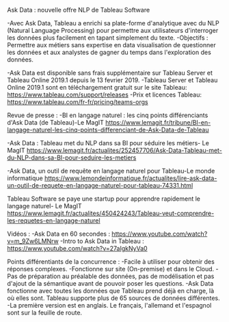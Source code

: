 Ask Data : nouvelle offre NLP de Tableau Software 

-Avec Ask Data, Tableau a enrichi sa plate-forme d'analytique avec du NLP (Natural Language Processing) 
pour permettre aux utilisateurs d'interroger les données plus facilement en tapant simplement du texte.
-Objectifs : Permettre aux métiers sans expertise en data visualisation de questionner les données 
et aux analystes de gagner du temps dans l'exploration des données. 

-Ask Data est disponible sans frais supplémentaire sur Tableau Server et Tableau Online 2019.1 depuis le 13 fevrier 2019. 
-Tableau Server et Tableau Online 2019.1 sont en téléchargement gratuit sur le site Tableau: https://www.tableau.com/support/releases
-Prix et licences Tableau: https://www.tableau.com/fr-fr/pricing/teams-orgs


Revue de presse : 
-BI en langage naturel : les cinq points différenciants d'Ask Data (de Tableau)-Le MagIT
https://www.lemagit.fr/tribune/BI-en-langage-naturel-les-cinq-points-differenciant-de-Ask-Data-de-Tableau

-Ask Data : Tableau met du NLP dans sa BI pour séduire les métiers- Le MagIT
https://www.lemagit.fr/actualites/252457706/Ask-Data-Tableau-met-du-NLP-dans-sa-BI-pour-seduire-les-metiers

-Ask Data, un outil de requête en langage naturel pour Tableau-Le monde informatique 
https://www.lemondeinformatique.fr/actualites/lire-ask-data-un-outil-de-requete-en-langage-naturel-pour-tableau-74331.html

Tableau Software se paye une startup pour apprendre rapidement le langage naturel- Le MagIT 
https://www.lemagit.fr/actualites/450424243/Tableau-veut-comprendre-les-requetes-en-langage-naturel

Vidéos : 
-Ask Data en 60 secondes : https://www.youtube.com/watch?v=m_9Zw6LMNrw 
-Intro to Ask Data in Tableau : https://www.youtube.com/watch?v=27aIgkNyVa0


Points différentiants de la concurrence : 
-Facile à utiliser pour obtenir des réponses complexes. 
-Fonctionne sur site (On-premise) et dans le Cloud. 
-Pas de préparation au préalable des données, pas de modélisation et pas d'ajout de la sémantique avant de pouvoir poser les questions. 
-Ask Data fonctionne avec toutes les données que Tableau prend déjà en charge, là où elles sont. Tableau supporte plus de 65 sources de données différentes. 
-La première version est en anglais. Le français, l'allemand et l'espagnol sont sur la feuille de route. 
